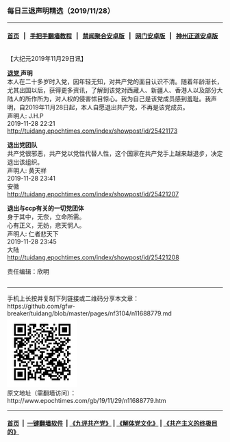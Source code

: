 ### 每日三退声明精选（2019/11/28）
------------------------

#### [首页](https://github.com/gfw-breaker/banned-news1/blob/master/README.md) &nbsp;&nbsp;|&nbsp;&nbsp; [手把手翻墙教程](https://github.com/gfw-breaker/guides/wiki) &nbsp;&nbsp;|&nbsp;&nbsp; [禁闻聚合安卓版](https://github.com/gfw-breaker/bn-android) &nbsp;&nbsp;|&nbsp;&nbsp; [网门安卓版](https://github.com/oGate2/oGate) &nbsp;&nbsp;|&nbsp;&nbsp; [神州正道安卓版](https://github.com/SzzdOgate/update) 



<div class="column" id="artbody" itemprop="articleBody">
 <!-- article content begin -->
 <p>
  【大纪元2019年11月29日讯】
 </p>
 <p>
  <strong>
   <a href="http://www.epochtimes.com/gb/tag/%E9%80%80%E5%85%9A.html">
    退党
   </a>
   声明
  </strong>
  <br/>
  本人在二十多岁时入党，因年轻无知，对共产党的面目认识不清。随着年龄渐长，尤其出国以后，获得更多资讯，了解到该党对西藏人、新疆人、香港人以及部分大陆人的所作所为，对人权的侵害怵目惊心。我为自己是该党成员感到羞耻。我声明，自2019年11月28日起，本人自愿退出共产党，不再是该党成员。
  <br/>
  声明人: J.H.P
  <br/>
  2019-11-28 22:21
  <br/>
  <a href="http://tuidang.epochtimes.com/index/showpost/id/25421173">
   http://tuidang.epochtimes.com/index/showpost/id/25421173
  </a>
 </p>
 <p>
  <strong>
   退出党团队
  </strong>
  <br/>
  共产党很邪恶，共产党以党性代替人性，这个国家在共产党手上越来越退步，决定退出该组织。
  <br/>
  声明人: 黄天祥
  <br/>
  2019-11-28 23:41
  <br/>
  安徽
  <br/>
  <a href="http://tuidang.epochtimes.com/index/showpost/id/25421207">
   http://tuidang.epochtimes.com/index/showpost/id/25421207
  </a>
 </p>
 <p>
  <strong>
   退出与ccp有关的一切党团体
  </strong>
  <br/>
  身于其中，无奈，立命所需。
  <br/>
  心有正义，无妨，悲天悯人。
  <br/>
  声明人: 仁者悲天下
  <br/>
  2019-11-28 23:45
  <br/>
  大陆
  <br/>
  <a href="http://tuidang.epochtimes.com/index/showpost/id/25421208">
   http://tuidang.epochtimes.com/index/showpost/id/25421208
  </a>
 </p>
 <p>
  责任编辑：欣明
 </p>
 <!-- article content end -->
 <div id="below_article_ad">
  <div id="below_article_ad_inner">
  </div>
 </div>
</div>

<hr/>
手机上长按并复制下列链接或二维码分享本文章：<br/>
https://github.com/gfw-breaker/tuidang/blob/master/pages/nf3104/n11688779.md <br/>
<a href='https://github.com/gfw-breaker/tuidang/blob/master/pages/nf3104/n11688779.md'><img src='https://github.com/gfw-breaker/tuidang/blob/master/pages/nf3104/n11688779.md.png'/></a> <br/>
原文地址（需翻墙访问）：http://www.epochtimes.com/gb/19/11/29/n11688779.htm


------------------------
#### [首页](https://github.com/gfw-breaker/banned-news/blob/master/README.md) &nbsp;|&nbsp; [一键翻墙软件](https://github.com/gfw-breaker/nogfw/blob/master/README.md) &nbsp;| [《九评共产党》](https://github.com/gfw-breaker/9ping.md/blob/master/README.md#九评之一评共产党是什么) | [《解体党文化》](https://github.com/gfw-breaker/jtdwh.md/blob/master/README.md) | [《共产主义的终极目的》](https://github.com/gfw-breaker/gczydzjmd.md/blob/master/README.md)


<img src='http://gfw-breaker.win/tuidang/pages/nf3104/n11688779.md' width='0px' height='0px'/>